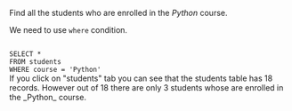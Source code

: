 Find all the students who are enrolled in the _Python_ course.

We need to use `where` condition.

<Editor lang="sql" dbName="students1.db">
<code>
SELECT *
FROM students
WHERE course = 'Python'
</code>
</Editor>If you click on "students" tab you can see that the students table has 18 records.
However out of 18 there are only 3 students whose are enrolled in the _Python_ course.
